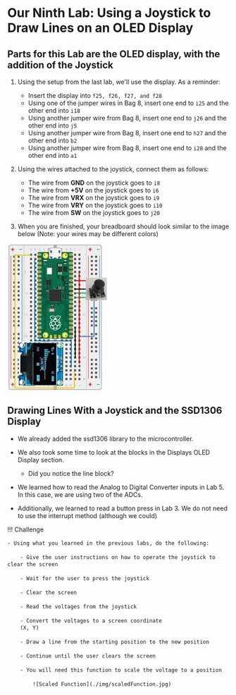 # Our Ninth Lab: Using a Joystick to Draw Lines on an OLED Display 

## Parts for this Lab are the OLED display, with the addition of the Joystick

1. Using the setup from the last lab, we'll use the display.  As a reminder:

    - Insert the display into ```f25, f26, f27, and f28```
    - Using one of the jumper wires in Bag 8, insert one end to ```i25``` and the other end into ```i18```
    - Using another jumper wire from Bag 8, insert one end to ```j26``` and the other end into ```j5```
    - Using another jumper wire from Bag 8, insert one end to ```h27``` and the other end into ```b2```
    - Using another jumper wire from Bag 8, insert one end to ```i28``` and the other end into ```a1```

1. Using the wires attached to the joystick, connect them as follows:
    - The wire from **GND** on the joystick goes to ```i8```
    - The wire from **+5V** on the joystick goes to ```i6```
    - The wire from **VRX** on the joystick goes to ```i9```
    - The wire from **VRY** on the joystick goes to ```i10```
    - The wire from **SW** on the joystick goes to ```j20```

1. When you are finished, your breadboard should look similar to the image below (Note: your wires may be different colors)

![Lab 9](./img/lab9.jpg)

## Drawing Lines With a Joystick and the SSD1306 Display

- We already added the ssd1306 library to the microcontroller.

- We also took some time to look at the blocks in the Displays OLED Display section.
    - Did you notice the line block?

- We learned how to read the Analog to Digital Converter inputs in Lab 5.  In this case, we are using two of the ADCs.

- Additionally, we learned to read a button press in Lab 3.  We do not need to use the interrupt method (although we could)

!!! Challenge

    - Using what you learned in the previous labs, do the following:

        - Give the user instructions on how to operate the joystick to clear the screen

        - Wait for the user to press the joystick

        - Clear the screen

        - Read the voltages from the joystick 

        - Convert the voltages to a screen coordinate 
        (X, Y)

        - Draw a line from the starting position to the new position

        - Continue until the user clears the screen

        - You will need this function to scale the voltage to a position

            ![Scaled Function](./img/scaledFunction.jpg)
     